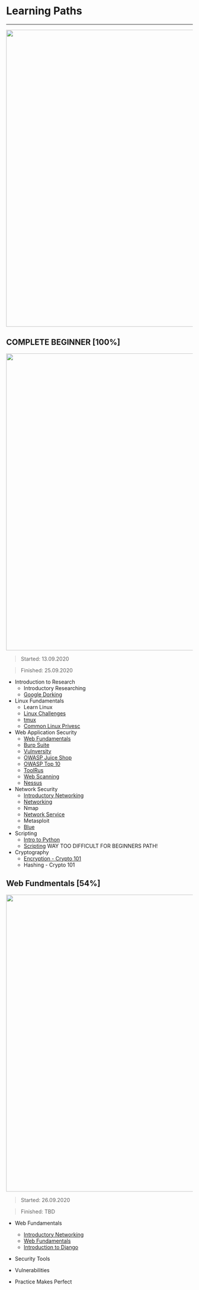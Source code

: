 # Learning Paths
-----------------

<p align="center">
  <img width="800" src="https://github.com/sineczek/TryHackMe/blob/master/iamges/Screenshot%202020-09-26%2016%3A44%3A04.png">
</p>



## COMPLETE BEGINNER [100%]
<p align="center">
  <img width="800" src="https://raw.githubusercontent.com/sineczek/TryHackMe/master/images/Screenshot%202020-09-26%2016%3A02%3A04.png">
</p>

> Started: 13.09.2020 

> Finished: 25.09.2020

- Introduction to Research  
	- Introductory Researching
	- [Google Dorking](https://github.com/sineczek/TryHackMe/tree/master/google_dorking)
- Linux Fundamentals 
	- Learn Linux
	- [Linux Challenges](https://github.com/sineczek/TryHackMe/tree/master/linux_challenges)
	- [tmux](https://github.com/sineczek/TryHackMe/tree/master/tmux)
	- [Common Linux Privesc](https://github.com/sineczek/TryHackMe/tree/master/common_linux_privesc)
- Web Application Security 
	- [Web Fundamentals](https://github.com/sineczek/TryHackMe/tree/master/web_fundamentls)
	- [Burp Suite](https://github.com/sineczek/TryHackMe/tree/master/burp_suite)
	- [Vulnversity](https://github.com/sineczek/TryHackMe/tree/master/vulnversity)
	- [OWASP Juice Shop](https://github.com/sineczek/TryHackMe/tree/master/owaspjuiceshop)
	- [OWASP Top 10](https://github.com/sineczek/TryHackMe/tree/master/OWASP_top_10)
	- [ToolRus](https://github.com/sineczek/TryHackMe/tree/master/toolrus)
	- [Web Scanning](https://github.com/sineczek/TryHackMe/tree/master/web_scanning)
	- [Nessus](https://github.com/sineczek/TryHackMe/tree/master/nessus)
- Network Security 
	- [Introductory Networking](https://github.com/sineczek/TryHackMe/tree/master/introductory_networking)
	- [Networking](https://github.com/sineczek/TryHackMe/tree/master/networking)
	- Nmap
	- [Network Service](https://github.com/sineczek/TryHackMe/tree/master/network_services)
	- Metasploit
	- [Blue](https://github.com/sineczek/TryHackMe/tree/master/blue)
- Scripting
	- [Intro to Python](https://github.com/sineczek/TryHackMe/tree/master/intro_to_python)
	- [Scripting](https://github.com/sineczek/TryHackMe/tree/master/scipting) WAY TOO DIFFICULT FOR BEGINNERS PATH!
- Cryptography
	- [Encryption - Crypto 101](https://github.com/sineczek/TryHackMe/tree/master/encryption101)
	- Hashing - Crypto 101

## Web Fundmentals [54%]
<p align="center">
  <img width="800" src="https://github.com/sineczek/TryHackMe/blob/master/iamges/Screenshot%202020-09-26%2017%3A03%3A03.png">
</p>

> Started: 26.09.2020 

> Finished: TBD

- Web Fundamentals
	- [Introductory Networking](https://github.com/sineczek/TryHackMe/tree/master/introductory_networking)
	- [Web Fundamentals](https://github.com/sineczek/TryHackMe/tree/master/web_fundamentals)
	- [Introduction to Django](https://github.com/sineczek/TryHackMe/tree/master/introduction_to_django)
- Security Tools

- Vulnerabilities

- Practice Makes Perfect